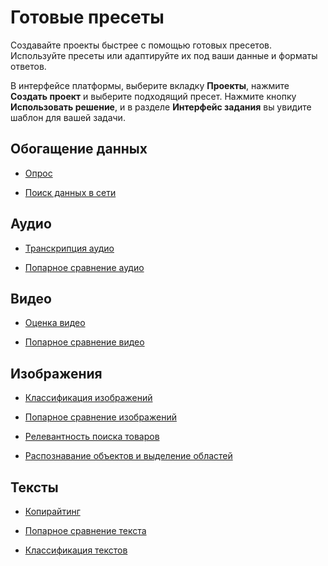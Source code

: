 # Готовые пресеты

Создавайте проекты быстрее с помощью готовых пресетов. Используйте пресеты или адаптируйте их под ваши данные и форматы ответов.

В интерфейсе платформы, выберите вкладку **Проекты**, нажмите **Создать проект** и выберите подходящий пресет. Нажмите кнопку **Использовать решение**, и в разделе **Интерфейс задания** вы увидите шаблон для вашей задачи.

## Обогащение данных

- [Опрос](survey.md)

- [Поиск данных в сети](data-search.md)

## Аудио

- [Транскрипция аудио](audio-transcript.md)

- [Попарное сравнение аудио](sbs-audio.md)

## Видео

- [Оценка видео](video-moderation.md)

- [Попарное сравнение видео](sbs-video.md)

## Изображения

- [Классификация изображений](image-classification.md)

- [Попарное сравнение изображений](sbs-image.md)

- [Релевантность поиска товаров](product-search-relevance.md)

- [Распознавание объектов и выделение областей](object-recognition.md)

## Тексты

- [Копирайтинг](copywriting.md)

- [Попарное сравнение текста](sbs-text.md)

- [Классификация текстов](text-classification.md)